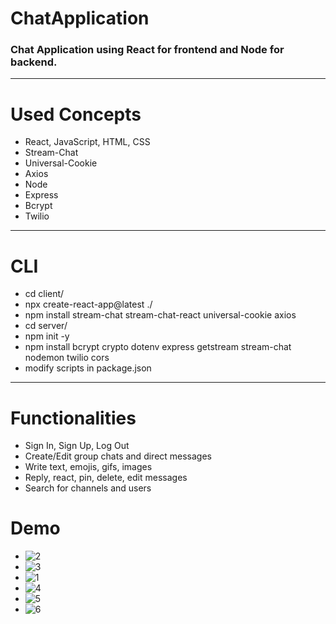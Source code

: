# ChatApplication
### Chat Application using React for frontend and Node for backend.
---
# Used Concepts
- React, JavaScript, HTML, CSS
- Stream-Chat
- Universal-Cookie
- Axios
- Node
- Express
- Bcrypt
- Twilio
---
# CLI
- cd client/
- npx create-react-app@latest ./
- npm install stream-chat stream-chat-react universal-cookie axios
- cd server/
- npm init -y
- npm install bcrypt crypto dotenv express getstream stream-chat nodemon twilio cors
- modify scripts in package.json
---
# Functionalities
- Sign In, Sign Up, Log Out
- Create/Edit group chats and direct messages
- Write text, emojis, gifs, images
- Reply, react, pin, delete, edit messages
- Search for channels and users
# Demo
- ![2](https://user-images.githubusercontent.com/72084877/146577262-c5970aea-0bc7-401b-86a2-9b9b377c36b5.png)
- ![3](https://user-images.githubusercontent.com/72084877/146577281-3cbd9ff9-4ef2-4061-8840-94be760fcede.png)
- ![1](https://user-images.githubusercontent.com/72084877/146577309-bbebcab8-7697-4ecb-90d9-d840b3d44e3c.png)
- ![4](https://user-images.githubusercontent.com/72084877/146577335-98e0e6df-65b3-433e-934a-338f3715faf8.png)
- ![5](https://user-images.githubusercontent.com/72084877/146577352-5d77aa73-4d3d-4f96-8090-988877f8ade4.png)
- ![6](https://user-images.githubusercontent.com/72084877/146577369-21252cfe-4554-4120-994f-25bcaaf24c1d.png)
